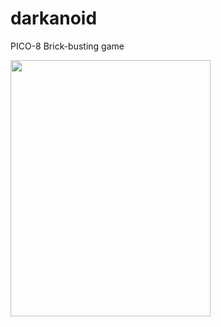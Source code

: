 # darkanoid
PICO-8 Brick-busting game

<img src="https://raw.githubusercontent.com/firedev/darkanoid/master/darkanoid.p8.png" width="320" height="410" />
